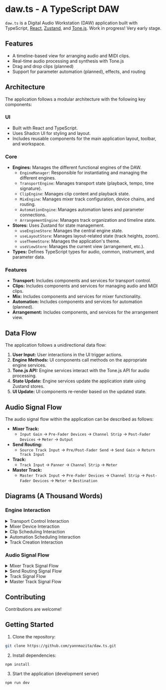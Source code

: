 # daw.ts - A TypeScript DAW

`daw.ts` is a Digital Audio Workstation (DAW) application built with TypeScript, [React](https://react.dev/), [Zustand](https://github.com/pmndrs/zustand), and [Tone.js](https://tonejs.github.io/). Work in progress! Very early stage.

## Features

- A timeline-based view for arranging audio and MIDI clips.
- Real-time audio processing and synthesis with Tone.js
- Drag and drop clips (planned)
- Support for parameter automation (planned), effects, and routing

## Architecture

The application follows a modular architecture with the following key components:

### UI

- Built with React and TypeScript.
- Uses Shadcn UI for styling and layout.
- Includes reusable components for the main application layout, toolbar, and workspace.

### Core

- **Engines:** Manages the different functional engines of the DAW.
  - `EngineManager`: Responsible for instantiating and managing the different engines.
  - `TransportEngine`: Manages transport state (playback, tempo, time signature).
  - `ClipEngine`: Manages clip content and playback state.
  - `MixEngine`: Manages mixer track configuration, device chains, and routing.
  - `AutomationEngine`: Manages automation lanes and parameter connections.
  - `ArrangementEngine`: Manages track organization and timeline state.
- **Stores:** Uses Zustand for state management.
  - `useEngineStore`: Manages the central engine state.
  - `useLayoutStore`: Manages layout-related state (track heights, zoom).
  - `useThemeStore`: Manages the application's theme.
  - `useViewStore`: Manages the current view (arrangement, etc.).
- **Types:** Defines TypeScript types for audio, common, instrument, and parameter data.

### Features

- **Transport:** Includes components and services for transport control.
- **Clips:** Includes components and services for managing audio and MIDI clips.
- **Mix:** Includes components and services for mixer functionality.
- **Automation:** Includes components and services for automation (planned).
- **Arrangement:** Includes components, and services for the arrangement view.

## Data Flow

The application follows a unidirectional data flow:

1.  **User Input:** User interactions in the UI trigger actions.
2.  **Engine Methods:** UI components call methods on the appropriate engine services.
3.  **Tone.js API:** Engine services interact with the Tone.js API for audio processing.
4.  **State Update:** Engine services update the application state using Zustand stores.
5.  **UI Update:** UI components re-render based on the updated state.

## Audio Signal Flow

The audio signal flow within the application can be described as follows:

- **Mixer Track:**
  - `Input Gain` -> `Pre-Fader Devices` -> `Channel Strip` -> `Post-Fader Devices` -> `Meter` -> `Output`
- **Send Routing:**
  - `Source Track Input` -> `Pre/Post-Fader Send` -> `Send Gain` -> `Return Track Input`
- **Track:**
  - `Track Input` -> `Panner` -> `Channel Strip` -> `Meter`
- **Master Track:**
  - `Master Track Input` -> `Pre-Fader Devices` -> `Channel Strip` -> `Post-Fader Devices` -> `Meter` -> `Destination`

## Diagrams (A Thousand Words)

### Engine Interaction

<details>
    <summary>
    Transport Control Interaction
    </summary>

```mermaid
sequenceDiagram
    participant UI
    participant TransportEngine

    UI->>TransportEngine: play()
    TransportEngine->>Tone.js: start()
    TransportEngine-->>UI: isPlaying = true

    UI->>TransportEngine: pause()
    TransportEngine->>Tone.js: pause()
    TransportEngine-->>UI: isPlaying = false

    UI->>TransportEngine: stop()
    TransportEngine->>Tone.js: stop()
    TransportEngine-->>UI: isPlaying = false, isRecording = false

    UI->>TransportEngine: setTempo(tempo)
    TransportEngine->>Tone.js: setBpm(tempo)
    TransportEngine-->>UI: tempo
```

</details>

<details>
    <summary>
    Mixer Device Interaction
    </summary>

```mermaid
sequenceDiagram
    participant UI
    participant MixEngine

    UI->>MixEngine: addDevice(trackId, deviceType)
    MixEngine->>Tone.js: createEffectNode(deviceType)
    MixEngine-->>UI: deviceId

    UI->>MixEngine: updateDevice(trackId, deviceId, updates)
    MixEngine->>Tone.js: updateNode(updates)
    MixEngine-->>UI: updated device
```

</details>

<details>
    <summary>
    Clip Scheduling Interaction
    </summary>

```mermaid
sequenceDiagram
    participant UI
    participant ArrangementEngine
    participant ClipEngine

    UI->>ArrangementEngine: addClip(contentId, startTime)
    ArrangementEngine->>ClipEngine: scheduleClip(clip)
    ClipEngine->>Tone.js: start(time)
    ClipEngine-->>ArrangementEngine: clipId
    ArrangementEngine-->>UI: clipId
```

</details>

<details>
    <summary>
    Automation Scheduling Interaction
    </summary>

```mermaid
sequenceDiagram
    participant UI
    participant ArrangementEngine
    participant AutomationEngine

    UI->>AutomationEngine: createLane(targetType, targetId, parameterId)
    UI->>AutomationEngine: addPoint(laneId, time, value)
    UI->>ArrangementEngine: scheduleLane(laneId)
    ArrangementEngine->>AutomationEngine: scheduleLane(laneId)
    AutomationEngine->>Tone.js: schedule(time, value)
    AutomationEngine-->>ArrangementEngine: laneId
    ArrangementEngine-->>UI: laneId
```

</details>

<details>
    <summary>
    Track Creation Interaction
    </summary>

```mermaid
sequenceDiagram
    participant UI
    participant ArrangementEngine
    participant MixEngine

    UI->>ArrangementEngine: createTrack(type, name)
    ArrangementEngine->>MixEngine: createSend(trackId, masterId)
    MixEngine-->>ArrangementEngine: sendId
    ArrangementEngine-->>UI: trackId
```

</details>

### Audio Signal Flow

<details>
    <summary>
    Mixer Track Signal Flow
    </summary>

```mermaid
graph LR
    A[Input Gain] --> B(Pre-Fader Devices);
    B --> C(Channel Strip);
    C --> D(Post-Fader Devices);
    D --> E[Meter];
    E --> F[Output];
    style A fill:#ccf,stroke:#333,stroke-width:2px
    style B fill:#eee,stroke:#333,stroke-width:1px
    style C fill:#eee,stroke:#333,stroke-width:1px
    style D fill:#eee,stroke:#333,stroke-width:1px
    style E fill:#eee,stroke:#333,stroke-width:1px
```

</details>

<details>
    <summary>
    Send Routing Signal Flow
    </summary>

```mermaid
graph LR
    A[Source Track Input] --> B{Pre-Fader Send};
    A --> C[Source Track Channel];
    C --> D{Post-Fader Send};
    B --> E[Send Gain];
    D --> E;
    E --> F[Return Track Input];
    style A fill:#ccf,stroke:#333,stroke-width:2px
    style C fill:#ccf,stroke:#333,stroke-width:2px
    style B fill:#eee,stroke:#333,stroke-width:1px
    style D fill:#eee,stroke:#333,stroke-width:1px
    style E fill:#eee,stroke:#333,stroke-width:1px
    style F fill:#eee,stroke:#333,stroke-width:1px
```

</details>

<details>
    <summary>
    Track Signal Flow
    </summary>

```mermaid
    graph LR
        A[Track Input] --> B(Panner);
        B --> C(Channel Strip);
        C --> D[Meter];
        style A fill:#ccf,stroke:#333,stroke-width:2px
        style B fill:#eee,stroke:#333,stroke-width:1px
        style C fill:#eee,stroke:#333,stroke-width:1px
        style D fill:#eee,stroke:#333,stroke-width:1px
```

</details>

<details>
    <summary>
    Master Track Signal Flow
    </summary>

```mermaid
    graph LR
        A[Master Track Input] --> B(Pre-Fader Devices);
        B --> C(Channel Strip);
        C --> D(Post-Fader Devices);
        D --> E[Meter];
        E --> F[Destination];
        style A fill:#ccf,stroke:#333,stroke-width:2px
        style B fill:#eee,stroke:#333,stroke-width:1px
        style C fill:#eee,stroke:#333,stroke-width:1px
        style D fill:#eee,stroke:#333,stroke-width:1px
        style E fill:#eee,stroke:#333,stroke-width:1px
        style F fill:#eee,stroke:#333,stroke-width:1px
```

</details>

## Contributing

Contributions are welcome!

## Getting Started

1. Clone the repository:

```bash
git clone https://github.com/yannmazita/daw.ts.git
```

2. Install dependencies:

```bash
npm install
```

3. Start the application (development server)

```bash
npm run dev
```

